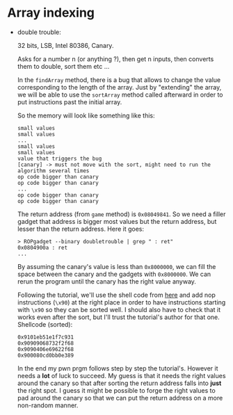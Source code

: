 # Array indexing

* double trouble:

    32 bits, LSB, Intel 80386, Canary.

    Asks for a number n (or anything ?), then get n inputs, then converts them to double, sort them etc ...

    In the `findArray` method, there is a bug that allows to change the value corresponding to the length of the array. Just by "extending" the array, we will be able to use the `sortArray` method called afterward in order to put instructions past the initial array.

    So the memory will look like something like this:
    ```
    small values
    small values
    ...
    small values
    small values
    value that triggers the bug
    [canary] -> must not move with the sort, might need to run the algorithm several times
    op code bigger than canary
    op code bigger than canary
    ...
    op code bigger than canary
    op code bigger than canary
    ```

    The return address (from `game` method) is `0x08049841`. So we need a filler gadget that address is bigger most values but the return address, but lesser than the return address.
    Here it goes:
    ```
    > ROPgadget --binary doubletrouble | grep " : ret"
    0x0804900a : ret
    ...
    ```

    By assuming the canary's value is less than `0x8000000`, we can fill the space between the canary and the gadgets with `0x8000000`. We can rerun the program until the canary has the right value anyway.

    Following the tutorial, we'll use the shell code from [here](http://shell-storm.org/shellcode/files/shellcode-599.php) and add nop instructions (`\x90`) at the right place in order to have instructions starting with `\x90` so they can be sorted well. I should also have to check that it works even after the sort, but I'll trust the tutorial's author for that one.
    Shellcode (sorted):
    ```
    0x9101eb51e1f7c931
    0x90909068732f2f68
    0x9090406e69622f68
    0x900080cd0bb0e389
    ```

    In the end my pwn prgm follows step by step the tutorial's. However it needs a **lot** of luck to succeed. My guess is that it needs the right values around the canary so that after sorting the return address falls into **just** the right spot. I guess it might be possible to forge the right values to pad around the canary so that we can put the return address on a more non-random manner.